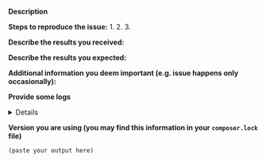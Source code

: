<!--
If you are reporting a new issue, make sure that we do not have any duplicates
already open. You can ensure this by searching the issue list for this
repository. If there is a duplicate, please close your issue and add a comment
to the existing issue instead.

If you suspect your issue is a bug, please edit your issue description to
include the BUG REPORT INFORMATION shown below. If you fail to provide this
information within 7 days, we cannot debug your issue and will close it. We
will, however, reopen it if you later provide the information.

For more information about reporting issues, see
https://github.com/jaymoulin/guzzlehttp-cloudflare/blob/master/CONTRIBUTING.md

You do NOT have to include this information if this is a FEATURE REQUEST

If you find this useful, please consider starring the repo and/or donating.
People showing interest attract more attention ;)
-->

**Description**

<!--
Briefly describe the problem you are having in a few paragraphs.
-->

**Steps to reproduce the issue:**
1.
2.
3.

**Describe the results you received:**


**Describe the results you expected:**


**Additional information you deem important (e.g. issue happens only occasionally):**

**Provide some logs**

<details>
<pre>
(paste logs)
</pre>
</details>

**Version you are using (you may find this information in your `composer.lock` file)**

```
(paste your output here)
```
